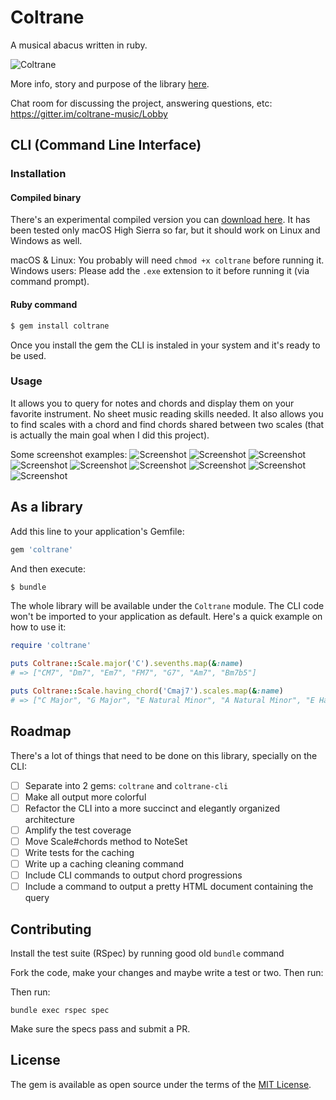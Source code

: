 # Coltrane

A musical abacus written in ruby.

![Coltrane](img/coltrane-logo.png)

More info, story and purpose of the library [here](https://medium.com/@pedrozath/so-i-wrote-a-library-to-help-me-compose-music-ddb4ae7c8227).

Chat room for discussing the project, answering questions, etc:
https://gitter.im/coltrane-music/Lobby

## CLI (Command Line Interface)

### Installation

#### Compiled binary

There's an experimental compiled version you can [download here](https://raw.githubusercontent.com/pedrozath/coltrane/master/dist/coltrane). It has been tested only macOS High Sierra so far, but it should work on Linux and Windows as well.

macOS & Linux: You probably will need `chmod +x coltrane` before running it.
Windows users: Please add the `.exe` extension to it before running it (via command prompt).

#### Ruby command

```bash
$ gem install coltrane
```

Once you install the gem the CLI is instaled in your system and it's ready to be used.

### Usage

It allows you to query for notes and chords and display them on your favorite instrument. No sheet music reading skills needed. It also allows you to find scales with a chord and find chords shared between two scales (that is actually the main goal when I did this project).

Some screenshot examples:
![Screenshot](img/screen-3.png)
![Screenshot](img/screen-2.png)
![Screenshot](img/screen-9.png)
![Screenshot](img/screen-8.png)
![Screenshot](img/screen-10.png)
![Screenshot](img/screen-1.png)
![Screenshot](img/screen-4.png)
![Screenshot](img/screen-5.png)
![Screenshot](img/screen-6.png)


## As a library

Add this line to your application's Gemfile:

```ruby
gem 'coltrane'
```

And then execute:
```sh
$ bundle
```

The whole library will be available under the `Coltrane` module. The CLI code won't be imported to your application as default. Here's a quick example on how to use it:

```ruby
require 'coltrane'

puts Coltrane::Scale.major('C').sevenths.map(&:name)
# => ["CM7", "Dm7", "Em7", "FM7", "G7", "Am7", "Bm7b5"]

puts Coltrane::Scale.having_chord('Cmaj7').scales.map(&:name)
# => ["C Major", "G Major", "E Natural Minor", "A Natural Minor", "E Harmonic Minor", "B Flamenco"]
```

## Roadmap

There's a lot of things that need to be done on this library, specially on the CLI:

- [ ] Separate into 2 gems: `coltrane` and `coltrane-cli`
- [ ] Make all output more colorful
- [ ] Refactor the CLI into a more succinct and elegantly organized architecture
- [ ] Amplify the test coverage
- [ ] Move Scale#chords method to NoteSet
- [ ] Write tests for the caching
- [ ] Write up a caching cleaning command
- [ ] Include CLI commands to output chord progressions
- [ ] Include a command to output a pretty HTML document containing the query

## Contributing

Install the test suite (RSpec) by running good old `bundle` command

Fork the code, make your changes and maybe write a test or two. Then run:

Then run:
```
bundle exec rspec spec
```

Make sure the specs pass and submit a PR.

## License

The gem is available as open source under the terms of the [MIT License](http://opensource.org/licenses/MIT).

